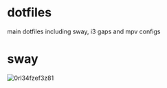 # dotfiles

main dotfiles including sway, i3 gaps and mpv configs

# sway
![0rl34fzef3z81](https://user-images.githubusercontent.com/98311090/168441157-298d7dc1-7c8d-4ba9-9ec4-fa4c03eaab57.jpg)
